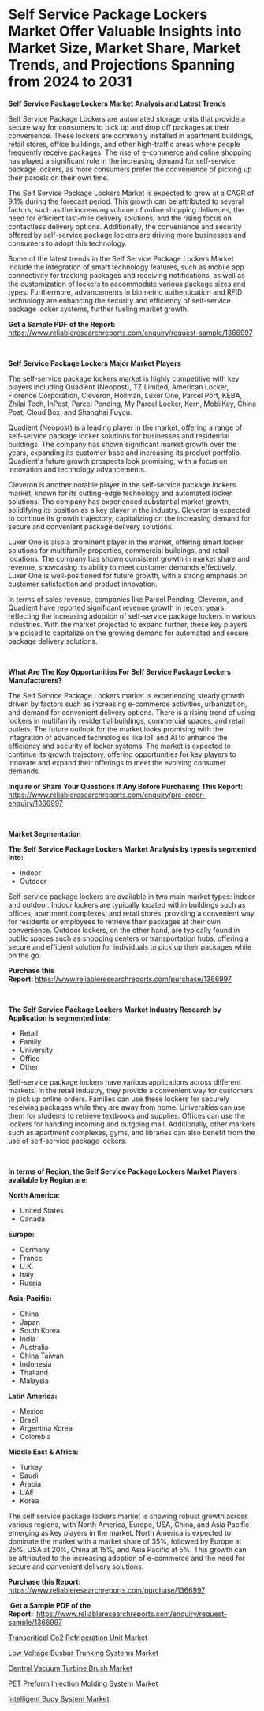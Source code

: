 <p><h1>Self Service Package Lockers Market Offer Valuable Insights into Market Size, Market Share, Market Trends, and Projections Spanning from 2024 to 2031</h1></p><p><strong>Self Service Package Lockers Market Analysis and Latest Trends</strong></p>
<p><p>Self Service Package Lockers are automated storage units that provide a secure way for consumers to pick up and drop off packages at their convenience. These lockers are commonly installed in apartment buildings, retail stores, office buildings, and other high-traffic areas where people frequently receive packages. The rise of e-commerce and online shopping has played a significant role in the increasing demand for self-service package lockers, as more consumers prefer the convenience of picking up their parcels on their own time.</p><p>The Self Service Package Lockers Market is expected to grow at a CAGR of 9.1% during the forecast period. This growth can be attributed to several factors, such as the increasing volume of online shopping deliveries, the need for efficient last-mile delivery solutions, and the rising focus on contactless delivery options. Additionally, the convenience and security offered by self-service package lockers are driving more businesses and consumers to adopt this technology.</p><p>Some of the latest trends in the Self Service Package Lockers Market include the integration of smart technology features, such as mobile app connectivity for tracking packages and receiving notifications, as well as the customization of lockers to accommodate various package sizes and types. Furthermore, advancements in biometric authentication and RFID technology are enhancing the security and efficiency of self-service package locker systems, further fueling market growth.</p></p>
<p><strong>Get a Sample PDF of the Report:&nbsp;</strong> <a href="https://www.reliableresearchreports.com/enquiry/request-sample/1366997">https://www.reliableresearchreports.com/enquiry/request-sample/1366997</a></p>
<p>&nbsp;</p>
<p><strong>Self Service Package Lockers Major Market Players</strong></p>
<p><p>The self-service package lockers market is highly competitive with key players including Quadient (Neopost), TZ Limited, American Locker, Florence Corporation, Cleveron, Hollman, Luxer One, Parcel Port, KEBA, Zhilai Tech, InPost, Parcel Pending, My Parcel Locker, Kern, MobiiKey, China Post, Cloud Box, and Shanghai Fuyou. </p><p>Quadient (Neopost) is a leading player in the market, offering a range of self-service package locker solutions for businesses and residential buildings. The company has shown significant market growth over the years, expanding its customer base and increasing its product portfolio. Quadient's future growth prospects look promising, with a focus on innovation and technology advancements.</p><p>Cleveron is another notable player in the self-service package lockers market, known for its cutting-edge technology and automated locker solutions. The company has experienced substantial market growth, solidifying its position as a key player in the industry. Cleveron is expected to continue its growth trajectory, capitalizing on the increasing demand for secure and convenient package delivery solutions.</p><p>Luxer One is also a prominent player in the market, offering smart locker solutions for multifamily properties, commercial buildings, and retail locations. The company has shown consistent growth in market share and revenue, showcasing its ability to meet customer demands effectively. Luxer One is well-positioned for future growth, with a strong emphasis on customer satisfaction and product innovation.</p><p>In terms of sales revenue, companies like Parcel Pending, Cleveron, and Quadient have reported significant revenue growth in recent years, reflecting the increasing adoption of self-service package lockers in various industries. With the market projected to expand further, these key players are poised to capitalize on the growing demand for automated and secure package delivery solutions.</p></p>
<p>&nbsp;</p>
<p><strong>What Are The Key Opportunities For Self Service Package Lockers Manufacturers?</strong></p>
<p><p>The Self Service Package Lockers market is experiencing steady growth driven by factors such as increasing e-commerce activities, urbanization, and demand for convenient delivery options. There is a rising trend of using lockers in multifamily residential buildings, commercial spaces, and retail outlets. The future outlook for the market looks promising with the integration of advanced technologies like IoT and AI to enhance the efficiency and security of locker systems. The market is expected to continue its growth trajectory, offering opportunities for key players to innovate and expand their offerings to meet the evolving consumer demands.</p></p>
<p><strong>Inquire or Share Your Questions If Any Before Purchasing This Report:</strong> <a href="https://www.reliableresearchreports.com/enquiry/pre-order-enquiry/1366997">https://www.reliableresearchreports.com/enquiry/pre-order-enquiry/1366997</a></p>
<p>&nbsp;</p>
<p><strong>Market Segmentation</strong></p>
<p><strong>The Self Service Package Lockers Market Analysis by types is segmented into:</strong></p>
<p><ul><li>Indoor</li><li>Outdoor</li></ul></p>
<p><p>Self-service package lockers are available in two main market types: indoor and outdoor. Indoor lockers are typically located within buildings such as offices, apartment complexes, and retail stores, providing a convenient way for residents or employees to retrieve their packages at their own convenience. Outdoor lockers, on the other hand, are typically found in public spaces such as shopping centers or transportation hubs, offering a secure and efficient solution for individuals to pick up their packages while on the go.</p></p>
<p><strong>Purchase this Report:&nbsp;</strong><a href="https://www.reliableresearchreports.com/purchase/1366997">https://www.reliableresearchreports.com/purchase/1366997</a></p>
<p>&nbsp;</p>
<p><strong>The Self Service Package Lockers Market Industry Research by Application is segmented into:</strong></p>
<p><ul><li>Retail</li><li>Family</li><li>University</li><li>Office</li><li>Other</li></ul></p>
<p><p>Self-service package lockers have various applications across different markets. In the retail industry, they provide a convenient way for customers to pick up online orders. Families can use these lockers for securely receiving packages while they are away from home. Universities can use them for students to retrieve textbooks and supplies. Offices can use the lockers for handling incoming and outgoing mail. Additionally, other markets such as apartment complexes, gyms, and libraries can also benefit from the use of self-service package lockers.</p></p>
<p>&nbsp;</p>
<p><strong>In terms of Region, the Self Service Package Lockers Market Players available by Region are:</strong></p>
<p>
    <p> <strong> North America: </strong>
        <ul>
            <li>United States</li>
            <li>Canada</li>
        </ul>
        </p> 
    <p> <strong> Europe: </strong>
        <ul>
            <li>Germany</li>
            <li>France</li>
            <li>U.K.</li>
            <li>Italy</li>
            <li>Russia</li>
        </ul>
        </p> 
    <p> <strong> Asia-Pacific: </strong>
        <ul>
            <li>China</li>
            <li>Japan</li>
            <li>South Korea</li>
            <li>India</li>
            <li>Australia</li>
            <li>China Taiwan</li>
            <li>Indonesia</li>
            <li>Thailand</li>
            <li>Malaysia</li>
        </ul>
        </p> 
    <p> <strong> Latin America: </strong>
        <ul>
            <li>Mexico</li>
            <li>Brazil</li>
            <li>Argentina Korea</li>
            <li>Colombia</li>
        </ul>
        </p> 
    <p> <strong> Middle East & Africa: </strong>
        <ul>
            <li>Turkey</li>
            <li>Saudi</li>
            <li>Arabia</li>
            <li>UAE</li>
            <li>Korea</li>
        </ul>
    </p>
    </p>
<p><p>The self service package lockers market is showing robust growth across various regions, with North America, Europe, USA, China, and Asia Pacific emerging as key players in the market. North America is expected to dominate the market with a market share of 35%, followed by Europe at 25%, USA at 20%, China at 15%, and Asia Pacific at 5%. This growth can be attributed to the increasing adoption of e-commerce and the need for secure and convenient delivery solutions.</p></p>
<p><strong>Purchase this Report: </strong><a href="https://www.reliableresearchreports.com/purchase/1366997">https://www.reliableresearchreports.com/purchase/1366997</a></p>
<p>&nbsp;<strong>Get a Sample PDF of the Report:&nbsp;&nbsp;</strong><a href="https://www.reliableresearchreports.com/enquiry/request-sample/1366997">https://www.reliableresearchreports.com/enquiry/request-sample/1366997</a></p>
<p><strong></strong></p>
<p><p><a href="https://medium.com/@trevawisozk_19409/transcritical-co2-refrigeration-unit-market-insights-into-market-cagr-market-trends-and-growth-150987256b33">Transcritical Co2 Refrigeration Unit Market</a></p><p><a href="https://medium.com/@avacampbell767/low-voltage-busbar-trunking-systems-market-the-key-to-successful-business-strategy-forecast-till-e7f50b998537">Low Voltage Busbar Trunking Systems Market</a></p><p><a href="https://medium.com/@avacampbell767/central-vacuum-turbine-brush-market-trends-forecast-and-competitive-analysis-to-2031-ad47b58ff931">Central Vacuum Turbine Brush Market</a></p><p><a href="https://medium.com/@trevawisozk_19409/pet-preform-injection-molding-system-market-competitive-analysis-market-trends-and-forecast-to-a0d358cacdc1">PET Preform Injection Molding System Market</a></p><p><a href="https://medium.com/@akshatreportprime/intelligent-buoy-system-market-analysis-its-cagr-market-segmentation-and-global-industry-overview-9d159adb901e">Intelligent Buoy System Market</a></p></p>
